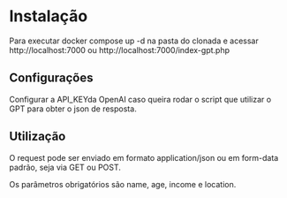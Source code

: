 # Instalação

Para executar docker compose up -d na pasta do clonada e acessar http://localhost:7000 ou http://localhost:7000/index-gpt.php

## Configurações

Configurar a API_KEYda OpenAI caso queira rodar o script que utilizar o GPT para obter o json de resposta.

## Utilização

O request pode ser enviado em formato application/json ou em form-data padrão, seja via GET ou POST.

Os parâmetros obrigatórios são name, age, income e location.